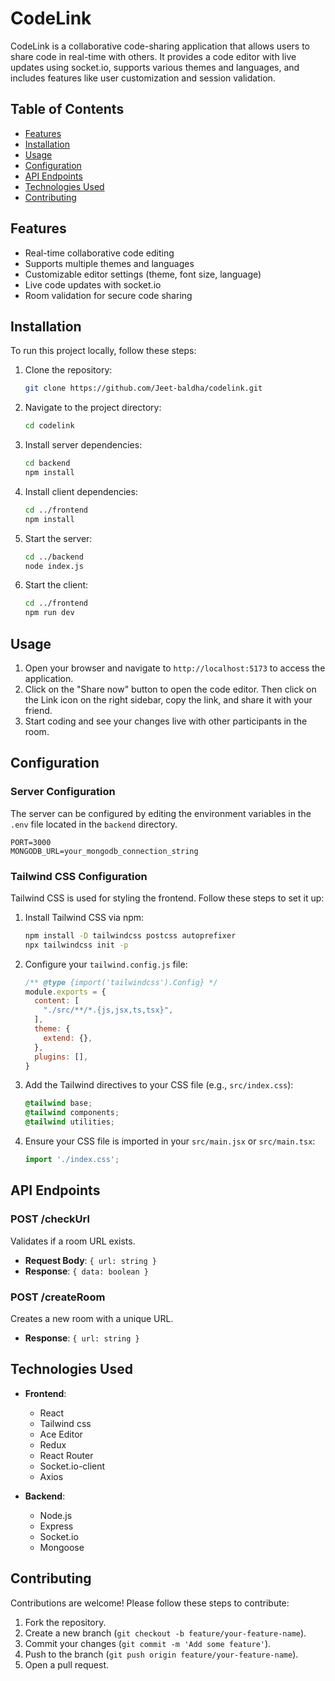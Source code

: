 # CodeLink

CodeLink is a collaborative code-sharing application that allows users to share code in real-time with others. It provides a code editor with live updates using socket.io, supports various themes and languages, and includes features like user customization and session validation.

## Table of Contents

- [Features](#features)
- [Installation](#installation)
- [Usage](#usage)
- [Configuration](#configuration)
- [API Endpoints](#api-endpoints)
- [Technologies Used](#technologies-used)
- [Contributing](#contributing)

## Features

- Real-time collaborative code editing
- Supports multiple themes and languages
- Customizable editor settings (theme, font size, language)
- Live code updates with socket.io
- Room validation for secure code sharing

## Installation

To run this project locally, follow these steps:

1. Clone the repository:

    ```bash
    git clone https://github.com/Jeet-baldha/codelink.git
    ```

2. Navigate to the project directory:

    ```bash
    cd codelink
    ```

3. Install server dependencies:

    ```bash
    cd backend
    npm install
    ```

4. Install client dependencies:

    ```bash
    cd ../frontend
    npm install
    ```

5. Start the server:

    ```bash
    cd ../backend
    node index.js
    ```

6. Start the client:

    ```bash
    cd ../frontend
    npm run dev
    ```

## Usage

1. Open your browser and navigate to `http://localhost:5173` to access the application.
2. Click on the "Share now" button to open the code editor. Then click on the Link icon on the right sidebar, copy the link, and share it with your friend.
3. Start coding and see your changes live with other participants in the room.

## Configuration

### Server Configuration

The server can be configured by editing the environment variables in the `.env` file located in the `backend` directory.


    PORT=3000
    MONGODB_URL=your_mongodb_connection_string

### Tailwind CSS Configuration

Tailwind CSS is used for styling the frontend. Follow these steps to set it up:

1. Install Tailwind CSS via npm:

    ```bash
    npm install -D tailwindcss postcss autoprefixer
    npx tailwindcss init -p
    ```

2. Configure your `tailwind.config.js` file:

    ```js
    /** @type {import('tailwindcss').Config} */
    module.exports = {
      content: [
        "./src/**/*.{js,jsx,ts,tsx}",
      ],
      theme: {
        extend: {},
      },
      plugins: [],
    }
    ```

3. Add the Tailwind directives to your CSS file (e.g., `src/index.css`):

    ```css
    @tailwind base;
    @tailwind components;
    @tailwind utilities;
    ```

4. Ensure your CSS file is imported in your `src/main.jsx` or `src/main.tsx`:

    ```js
    import './index.css';
    ```


## API Endpoints

### POST /checkUrl

Validates if a room URL exists.

- **Request Body**: `{ url: string }`
- **Response**: `{ data: boolean }`

### POST /createRoom

Creates a new room with a unique URL.

- **Response**: `{ url: string }`

## Technologies Used

- **Frontend**:
  - React
  - Tailwind css
  - Ace Editor
  - Redux
  - React Router
  - Socket.io-client
  - Axios

- **Backend**:
  - Node.js
  - Express
  - Socket.io
  - Mongoose

## Contributing

Contributions are welcome! Please follow these steps to contribute:

1. Fork the repository.
2. Create a new branch (`git checkout -b feature/your-feature-name`).
3. Commit your changes (`git commit -m 'Add some feature'`).
4. Push to the branch (`git push origin feature/your-feature-name`).
5. Open a pull request.

